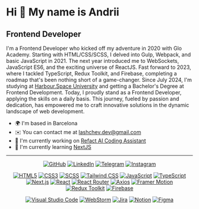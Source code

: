 Hi 👋 My name is Andrii
=======================  
Frontend Developer 
------------------  
I'm a Frontend Developer who kicked off my adventure in 2020 with Glo Academy. Starting with HTML/CSS/SCSS, I delved into Gulp, Webpack, and basic JavaScript in 2021. The next year introduced me to WebSockets, JavaScript ES6, and the exciting universe of ReactJS. Fast forward to 2023, where I tackled TypeScript, Redux Toolkit, and Firebase, completing a roadmap that's been nothing short of a game-changer. Since July 2024, I'm studying at [Harbour.Space University](https://harbour.space) and getting a Bachelor's Degree at Frontend Development. Today, I proudly stand as a Frontend Developer, applying the skills on a daily basis. This journey, fueled by passion and dedication, has empowered me to craft innovative solutions in the dynamic landscape of web development.  
* 🌍  I'm based in Barcelona
* ✉️  You can contact me at [lashchev.dev@gmail.com](mailto:lashchev.dev@gmail.com)
* 🚀  I'm currently working on [Refact AI Coding Assistant](https://github.com/smallcloudai/refact-chat-js)
* 🧠  I'm currently learning [NextJS](https://nextjs.org)
---
<p align="center">
  <a href="https://www.github.com/alashchev17" target="_blank" rel="noreferrer"><img alt="GitHub" src="https://img.shields.io/badge/alashchev17-%23181717?style=flat-square&logo=github&logoColor=white" /></a>
  <a href="https://www.linkedin.com/in/andrii-lashchov/" target="_blank" rel="noreferrer"><img alt="LinkedIn" src="https://img.shields.io/badge/LinkedIn-%230A66C2?style=flat-square&logo=linkedin&logoColor=white" /></a>
  <a href="https://t.me/lashchev_dev" target="_blank" rel="noreferrer"><img alt="Telegram" src="https://img.shields.io/badge/Telegram-%2326A5E4?style=flat-square&logo=telegram&logoColor=white" /></a>
  <a href="https://www.instagram.com/lashchev.dev" target="_blank" rel="noreferrer"><img alt="Instagram" src="https://img.shields.io/badge/lashchev.dev-%23E4405F?style=flat-square&logo=instagram&logoColor=white" /></a>
</p>

<p align="center">
  <a href="https://developer.mozilla.org/en-US/docs/Glossary/HTML5" target="_blank" rel="noreferrer"><img alt="HTML5" src="https://img.shields.io/badge/HTML5-%23E34F26?style=flat-square&logo=html5&logoColor=white" /></a>
  <a href="https://developer.mozilla.org/en-US/docs/Web/CSS" target="_blank" rel="noreferrer"><img alt="CSS3" src="https://img.shields.io/badge/CSS3-1572B6?style=flat-square&logo=css3&logoColor=white" /></a>
  <a href="https://sass-lang.com" target="_blank" rel="noreferrer"><img alt="SCSS" src="https://img.shields.io/badge/SCSS-%23CC6699?style=flat-square&logo=sass&logoColor=white" /></a>
  <a href="https://tailwindcss.com" target="_blank" rel="noreferrer"><img alt="Tailwind CSS" src="https://img.shields.io/badge/Tailwind%20CSS-%2306B6D4?style=flat-square&logo=tailwindcss&logoColor=white" /></a>
  <a href="https://developer.mozilla.org/en-US/docs/Web/JavaScript" target="_blank" rel="noreferrer"><img alt="JavaScript" src="https://img.shields.io/badge/JavaScript-F7DF1E?style=flat-square&logo=javascript&logoColor=black" /></a>
  <a href="https://www.typescriptlang.org" target="_blank" rel="noreferrer"><img alt="TypeScript" src="https://img.shields.io/badge/TypeScript-3178C6?style=flat-square&logo=typescript&logoColor=white" /></a>
  <a href="https://nextjs.org" target="_blank" rel="noreferrer"><img alt="Next.js" src="https://img.shields.io/badge/NextJS-ffffff?style=flat-square&logo=next.js&logoColor=black" /></a>
  <a href="https://react.dev" target="_blank" rel="noreferrer"><img alt="React" src="https://img.shields.io/badge/React-61DAFB?style=flat-square&logo=react&logoColor=black" /></a>
  <a href="https://reactrouter.com" target="_blank" rel="noreferrer"><img alt="React Router" src="https://img.shields.io/badge/React%20Router-%23CA4245?style=flat-square&logo=reactrouter&logoColor=white" /></a>
  <a href="https://axios-http.com/docs/intro" target="_blank" rel="noreferrer"><img alt="Axios" src="https://img.shields.io/badge/Axios-%235A29E4?style=flat-square&logo=axios&logoColor=white" /></a>
  <a href="https://www.framer.com/motion/" target="_blank" rel="noreferrer"><img alt="Framer Motion" src="https://img.shields.io/badge/Motion-%230055FF?style=flat-square&logo=framer&logoColor=white" /></a>
  <a href="https://redux-toolkit.js.org" target="_blank" rel="noreferrer"><img alt="Redux Toolkit" src="https://img.shields.io/badge/Redux%20Toolkit-%23764ABC?style=flat-square&logo=redux&logoColor=white" /></a>
  <a href="https://firebase.google.com" target="_blank" rel="noreferrer"><img alt="Firebase" src="https://img.shields.io/badge/Firebase-%23FFCA28?style=flat-square&logo=firebase&logoColor=black" /></a>
</p>

<p align="center">
  <a href="https://code.visualstudio.com" target="_blank" rel="noreferrer"><img alt="Visual Studio Code" src="https://img.shields.io/badge/Visual%20Studio%20Code-%23007ACC?style=flat-square&logo=visualstudiocode&logoColor=white" /></a>
  <a href="https://www.jetbrains.com/webstorm" target="_blank" rel="noreferrer"><img alt="WebStorm" src="https://img.shields.io/badge/WebStorm-black?style=flat-square&logo=webstorm&logoColor=white" /></a>
  <a href="https://www.atlassian.com/software/jira" target="_blank" rel="noreferrer"><img alt="Jira" src="https://img.shields.io/badge/Jira-%230052CC?style=flat-square&logo=jira&logoColor=white" /></a>
  <a href="https://www.notion.so" target="_blank" rel="noreferrer"><img alt="Notion" src="https://img.shields.io/badge/Notion-white?style=flat-square&logo=notion&logoColor=black" /></a>
  <a href="https://figma.com" target="_blank" rel="noreferrer"><img alt="Figma" src="https://img.shields.io/badge/Figma-%23F24E1E?style=flat-square&logo=figma&logoColor=white" /></a>
</p>
